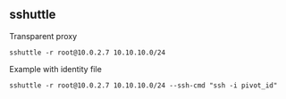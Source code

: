 ## sshuttle
Transparent proxy
```
sshuttle -r root@10.0.2.7 10.10.10.0/24
````
Example with identity file
```
sshuttle -r root@10.0.2.7 10.10.10.0/24 --ssh-cmd "ssh -i pivot_id"
````

